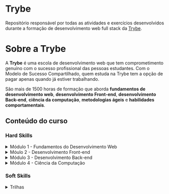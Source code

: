 # Trybe

Repositório responsável por todas as atividades e exercícios desenvolvidos
durante a formação de desenvolvimento web full stack da [Trybe](https://www.betrybe.com/).

# Sobre a Trybe

A **Trybe** é uma escola de desenvolvimento web que tem comprometimento genuíno com o sucesso profissional das pessoas estudantes. Com o Modelo de Sucesso Compartilhado, quem estuda na Trybe tem a opção de pagar apenas quando já estiver trabalhando.

São mais de 1500 horas de formação que aborda **fundamentos de desenvolvimento web**, **desenvolvimento Front-end**, **desenvolvimento Back-end**, **ciência da computação**, **metodologias ágeis** e **habilidades comportamentais**.

## Conteúdo do curso

### Hard Skills

<details>
  <summary>
    Módulo 1 - Fundamentos do Desenvolvimento Web
  </summary>

*Bloco 01 Unix & Bash*:

[*] Fundamentos do Desenvolvimento Web
[*] Introdução - Unix & Shell
[*] Unix & Bash - Parte 1
[*] Unix & Bash - Parte 2

*Bloco 02 Git, GitHub e Internet*:
- [] Git & GitHub - O que é e para que serve
- [] Git & GitHub - Entendendo os comandos
- [] Internet - Entendendo como ela funciona

*Bloco 03 Introdução à HTML e CSS*:
- [] Introdução - HTML & CSS
- [] HTML & CSS - Estruturas de página
- [] HTML & CSS - Primeiros passos em CSS
- [] HTML & CSS - Seletores e posicionamento
- [] HTML Semântico
- [] Projeto - Lessons Learned

*Bloco 04 Introdução à Javascript e Lógica de Pogramação*:
- [] Introdução - JavaScript
- [] Javascript - Primeiros passos JavaScript
- [] Javascript - Array e loop For
- [] JavaScript - Lógica de Programação e Algoritmos
- [] JavaScript - Objetos e funções
- [] Projeto - Playground Functions

*Bloco 05 JavaScript: DOM, Eventos e Web Stage*:
- [] JavaScript - DOM e seletores
- [] JavaScript - Trabalhando com elementos
- [] JavaScript - Eventos
- [] JavaScript - Web Storage
- [] Fundamentos - JavaScript - Projetos
- [] Projeto - Arte com Pixels
- [] Projeto - Lista de tarefas
- [] (Bônus) Projeto - Meme Generator
- [] (Bônus) Projeto - Adivinhe a Cor
- [] (Bônus) Projeto - Carta Misteriosa

*Bloco 06 HTML e CSS: Forms, Flexbox e Responsivo*:
- [] HTML & CSS - Forms
- [] Bibliotecas JavaScript e Frameworks CSS
- [] Introdução - CSS Flexbox
- [] CSS Flexbox - Parte 1
- [] CSS Flexbox - Parte 2
- [] CSS Responsivo - Mobile First
- [] Projeto - Trybewarts

*Boco 07  Introdução à JavaScript ES6 e Testes Untários*:
- [] Javascript ES6 - let, const, arrow functions e template literal
- [] JavaScript ES6 - Objects
- [] Testes unitários em JavaScript
- [] Projeto - JavaScript Testes Unitários

*Bloco 08  Higher Order Functions do JavaScript ES6*: 
- [] JavaScript ES6 - Introdução a Higher Order Functions
- [] Javascript ES6 - Higher Order Functions - forEach, find, some, every, sort
- [] JavaScript ES6 - Higher Order Functions - map e filter
- [] JavaScript ES6 - Higher Order Functions - reduce
- [] JavaScript ES6 - spread operator, parâmetro rest, destructuring e mais
- [] Projeto - Zoo functions

*Bloco 09 JavaScript Assíncrono e Promises*:
- [] JavaScript Assíncrono e Callbacks
- [] JavaScript Promises
- [] Projeto - Carrinho de Compras

*Bloco 10 Testes automatizados com Jest*:
- [] Primeiros passos no Jest
- [] Jest - Testes Assíncronos
- [] Jest - Simulando comportamentos
- [] Projeto - Jest Assíncrono e Mocking
</details>

<details>
   <summary>
Móulo 2 - Desenvolvimento Front-end
</summary>Bloco 11
* Bloco 12
* Bloco 13
* Bloco 14
* Bloco 15
* Bloco 16
* Bloco 17
* Bloco 18
* Bloco 19
</details>

<details>
    <summary>
Módulo 3 - Desenvolvimento Back-end
    </summary>
* Bloco 20
* Bloco 21
* Bloco 22
* Bloco 23
* Bloco 24
* Bloco 25
* Bloco 26
* Bloco 27
* Bloco 28
* Bloco 29
* Bloco 30
* Bloco 31
* Bloco 32
</details>

<details>
    <summary>
Módulo 4 - Ciência da Computação
    </summary>
* Bloco 33
* Bloco 34
* Bloco 35
* Bloco 36
* Bloco 37
* Bloco 38
</details>

### Soft Skills

<details>
  <summary>
    Trilhas
  </summary>
* Inteligência Emocional
* Comunicação
* Colaboração
* Pensamento Crítico
* Criatividade
* Liderança 
</details>
   

